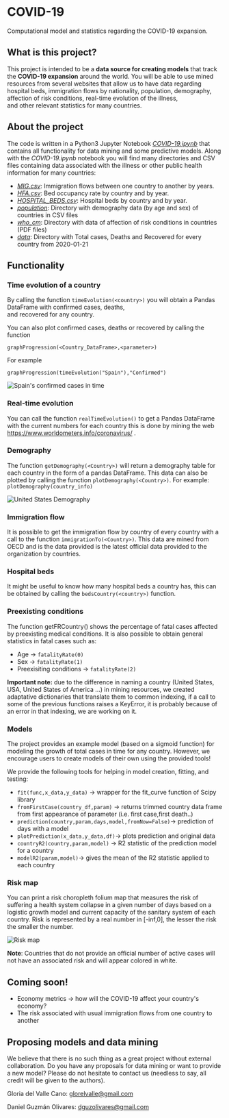 # COVID-19
Computational model and statistics regarding the COVID-19 expansion.
## What is this project?
This project is intended to be a **data source for creating models** that track the **COVID-19 expansion** around the world.
You will be able to use mined resources from several websites that allow us to have data regarding hospital beds, 
immigration flows by nationality, population, demography, affection of risk conditions, real-time evolution of the illness,  
and other relevant statistics for many countries.
## About the project
The code is written in a Python3 Jupyter Notebook [_COVID-19.ipynb_](COVID-19.ipynb) that contains all functionality for data mining
and some predictive models.
Along with the _COVID-19.ipynb_ notebook you will find many directories and CSV files containing data associated with the illness or
other public health information for many countries:

* [_MIG.csv_](MIG.csv): Immigration flows between one country to another by years.
* [_HFA.csv_](HFA.csv): Bed occupancy rate by country and by year.
* [_HOSPITAL_BEDS.csv_](HOSPITAL_BEDS.csv): Hospital beds by country and by year.
* [_population_](population): Directory with demography data (by age and sex) of countries in CSV files
* [_who_cm_](who_cm): Directory with data of affection of risk conditions in countries (PDF files)
* [_data_](data): Directory with Total cases, Deaths and Recovered for every country from 2020-01-21

## Functionality 

### Time evolution of a country

By calling the function ```timeEvolution(<country>)``` you will obtain a Pandas DataFrame with confirmed cases, deaths,  
and recovered for any country.

You can also plot confirmed cases, deaths or recovered by calling the function 

``` graphProgression(<Country_DataFrame>,<parameter>) ```

For example 

``` graphProgression(timeEvolution("Spain"),"Confirmed") ```

![Spain's confirmed cases in time](https://github.com/DanielGuzmanOlivares/COVID-19/blob/master/imgs/Spain_evolution.png?raw=true)

### Real-time evolution

You can call the function ```realTimeEvolution()``` to get a Pandas DataFrame with the current numbers for each country
this is done by mining the web https://www.worldometers.info/coronavirus/ .

### Demography 

The function ```getDemography(<Country>)``` will return a demography table for each country in the form of a pandas DataFrame.
This data can also be plotted by calling the function ```plotDemography(<Country>)```.
For example:
```plotDemography(country_info)```

![United States Demography](https://github.com/DanielGuzmanOlivares/COVID-19/blob/master/imgs/United_States_demography.png?raw=true)

### Immigration flow

It is possible to get the immigration flow by country of every country with a call to the function ```immigrationTo(<Country>)```.
This data are mined from OECD and is the data provided is the latest official data provided to the organization by countries.

### Hospital beds

It might be useful to know how many hospital beds a country has, this can be obtained by calling the ```bedsCountry(<country>)```
function.

### Preexisting conditions

The function getFRCountry(<country>) shows the percentage of fatal cases affected by preexisting medical conditions.
It is also possible to obtain general statistics in fatal cases such as:
* Age -> ```fatalityRate(0) ```
* Sex -> ```fatalityRate(1) ```
* Preexisiting conditions -> ```fatalityRate(2) ```

__Important note:__ due to the difference in naming a country (United States, USA, United States of America ...) in
                    mining resources, we created adaptative dictionaries that translate them to common indexing, if a call
                    to some of the previous functions raises a KeyError, it is probably because of an error in that indexing,
                    we are working on it.
  
### Models

The project provides an example model (based on a sigmoid function) for modeling the growth of total cases in time for any country.
However, we encourage users to create models of their own using the provided tools! 

We provide the following tools for helping in model creation, fitting, and testing:

* ```fit(func,x_data,y_data)``` -> wrapper for the fit_curve function of Scipy library
* ```fromFirstCase(country_df,param)``` -> returns trimmed country data frame from first appearance of parameter (i.e. first case,first death..)
* ```prediction(country,param,days,model,fromNow=False)```-> prediction of <days> days with a model
* ```plotPrediction(x_data,y_data,df)```-> plots prediction and original data
* ```countryR2(country,param,model)``` -> R2 statistic of the prediction model for a country
* ```modelR2(param,model)```-> gives the mean of the R2 statistic applied to each country

### Risk map
You can print a risk choropleth folium map that measures the risk of suffering a health system collapse in a given number of
days based on a logistic growth model and current capacity of the sanitary system of each country.
Risk is represented by a real number in [-inf,0], the lesser the risk the smaller the number.

![Risk map](https://github.com/DanielGuzmanOlivares/COVID-19/blob/master/imgs/Risk_map.png?raw=true)

__Note__: Countries that do not provide an official number of active cases will not have an associated risk and will appear colored in white.

## Coming soon!

* Economy metrics -> how will the COVID-19 affect your country's economy?
* The risk associated with usual immigration flows from one country to another

## Proposing models and data mining

We believe that there is no such thing as a great project without external collaboration. Do you have any proposals for data mining
or want to provide a new model? Please do not hesitate to contact us (needless to say, all credit will be given to the authors).

Gloria del Valle Cano: glorelvalle@gmail.com

Daniel Guzmán Olivares: dguzolivares@gmail.com

